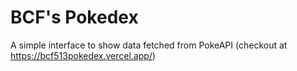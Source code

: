 # BCF's Pokedex

A simple interface to show data fetched from PokeAPI (checkout at https://bcf513pokedex.vercel.app/)
